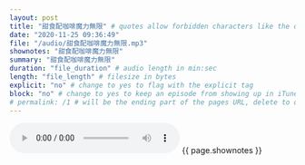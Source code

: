```yaml
---
layout: post
title: "甜食配咖啡魔力無限" # quotes allow forbidden characters like the colon
date: "2020-11-25 09:36:49"
file: "/audio/甜食配咖啡魔力無限.mp3"
shownotes: "甜食配咖啡魔力無限"
summary: "甜食配咖啡魔力無限"
duration: "file_duration" # audio length in min:sec
length: "file_length" # filesize in bytes
explicit: "no" # change to yes to flag with the explicit tag
block: "no" # change to yes to keep an episode from showing up in iTunes
# permalink: /1 # will be the ending part of the pages URL, delete to default to the title
---
```


<audio controls>
<source src="{{site.url}}{{site.baseurl}}{{ page.file }}" type="audio/x-mp3">
Your browser does not support the audio element.
</audio>
{{ page.shownotes }}
